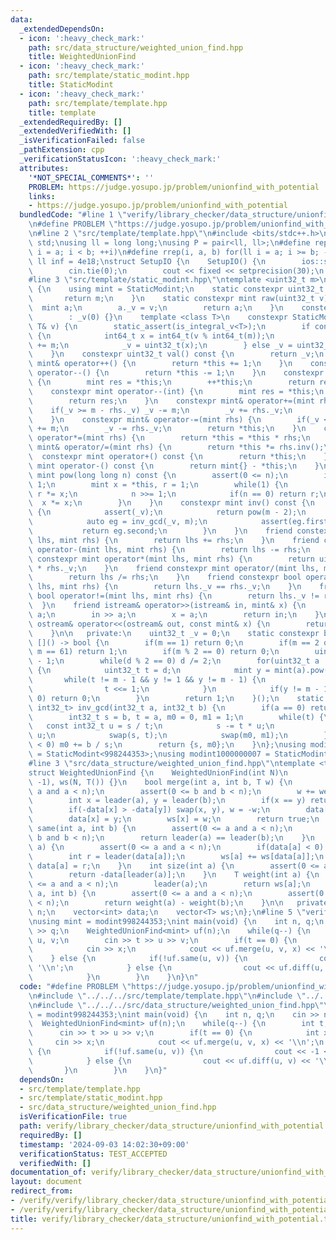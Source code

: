 ```yaml
---
data:
  _extendedDependsOn:
  - icon: ':heavy_check_mark:'
    path: src/data_structure/weighted_union_find.hpp
    title: WeightedUnionFind
  - icon: ':heavy_check_mark:'
    path: src/template/static_modint.hpp
    title: StaticModint
  - icon: ':heavy_check_mark:'
    path: src/template/template.hpp
    title: template
  _extendedRequiredBy: []
  _extendedVerifiedWith: []
  _isVerificationFailed: false
  _pathExtension: cpp
  _verificationStatusIcon: ':heavy_check_mark:'
  attributes:
    '*NOT_SPECIAL_COMMENTS*': ''
    PROBLEM: https://judge.yosupo.jp/problem/unionfind_with_potential
    links:
    - https://judge.yosupo.jp/problem/unionfind_with_potential
  bundledCode: "#line 1 \"verify/library_checker/data_structure/unionfind_with_potential.test.cpp\"\
    \n#define PROBLEM \"https://judge.yosupo.jp/problem/unionfind_with_potential\"\
    \n#line 2 \"src/template/template.hpp\"\n#include <bits/stdc++.h>\nusing namespace\
    \ std;\nusing ll = long long;\nusing P = pair<ll, ll>;\n#define rep(i, a, b) for(ll\
    \ i = a; i < b; ++i)\n#define rrep(i, a, b) for(ll i = a; i >= b; --i)\nconstexpr\
    \ ll inf = 4e18;\nstruct SetupIO {\n    SetupIO() {\n        ios::sync_with_stdio(0);\n\
    \        cin.tie(0);\n        cout << fixed << setprecision(30);\n    }\n} setup_io;\n\
    #line 3 \"src/template/static_modint.hpp\"\ntemplate <uint32_t m>\nstruct StaticModint\
    \ {\n    using mint = StaticModint;\n    static constexpr uint32_t mod() {\n \
    \       return m;\n    }\n    static constexpr mint raw(uint32_t v) {\n      \
    \  mint a;\n        a._v = v;\n        return a;\n    }\n    constexpr StaticModint()\n\
    \        : _v(0) {}\n    template <class T>\n    constexpr StaticModint(const\
    \ T& v) {\n        static_assert(is_integral_v<T>);\n        if constexpr(is_signed_v<T>)\
    \ {\n            int64_t x = int64_t(v % int64_t(m));\n            if(x < 0) x\
    \ += m;\n            _v = uint32_t(x);\n        } else _v = uint32_t(v % m);\n\
    \    }\n    constexpr uint32_t val() const {\n        return _v;\n    }\n    constexpr\
    \ mint& operator++() {\n        return *this += 1;\n    }\n    constexpr mint&\
    \ operator--() {\n        return *this -= 1;\n    }\n    constexpr mint operator++(int)\
    \ {\n        mint res = *this;\n        ++*this;\n        return res;\n    }\n\
    \    constexpr mint operator--(int) {\n        mint res = *this;\n        --*this;\n\
    \        return res;\n    }\n    constexpr mint& operator+=(mint rhs) {\n    \
    \    if(_v >= m - rhs._v) _v -= m;\n        _v += rhs._v;\n        return *this;\n\
    \    }\n    constexpr mint& operator-=(mint rhs) {\n        if(_v < rhs._v) _v\
    \ += m;\n        _v -= rhs._v;\n        return *this;\n    }\n    constexpr mint&\
    \ operator*=(mint rhs) {\n        return *this = *this * rhs;\n    }\n    constexpr\
    \ mint& operator/=(mint rhs) {\n        return *this *= rhs.inv();\n    }\n  \
    \  constexpr mint operator+() const {\n        return *this;\n    }\n    constexpr\
    \ mint operator-() const {\n        return mint{} - *this;\n    }\n    constexpr\
    \ mint pow(long long n) const {\n        assert(0 <= n);\n        if(n == 0) return\
    \ 1;\n        mint x = *this, r = 1;\n        while(1) {\n            if(n & 1)\
    \ r *= x;\n            n >>= 1;\n            if(n == 0) return r;\n          \
    \  x *= x;\n        }\n    }\n    constexpr mint inv() const {\n        if constexpr(prime)\
    \ {\n            assert(_v);\n            return pow(m - 2);\n        } else {\n\
    \            auto eg = inv_gcd(_v, m);\n            assert(eg.first == 1);\n \
    \           return eg.second;\n        }\n    }\n    friend constexpr mint operator+(mint\
    \ lhs, mint rhs) {\n        return lhs += rhs;\n    }\n    friend constexpr mint\
    \ operator-(mint lhs, mint rhs) {\n        return lhs -= rhs;\n    }\n    friend\
    \ constexpr mint operator*(mint lhs, mint rhs) {\n        return uint64_t(lhs._v)\
    \ * rhs._v;\n    }\n    friend constexpr mint operator/(mint lhs, mint rhs) {\n\
    \        return lhs /= rhs;\n    }\n    friend constexpr bool operator==(mint\
    \ lhs, mint rhs) {\n        return lhs._v == rhs._v;\n    }\n    friend constexpr\
    \ bool operator!=(mint lhs, mint rhs) {\n        return lhs._v != rhs._v;\n  \
    \  }\n    friend istream& operator>>(istream& in, mint& x) {\n        long long\
    \ a;\n        in >> a;\n        x = a;\n        return in;\n    }\n    friend\
    \ ostream& operator<<(ostream& out, const mint& x) {\n        return out << x.val();\n\
    \    }\n\n   private:\n    uint32_t _v = 0;\n    static constexpr bool prime =\
    \ []() -> bool {\n        if(m == 1) return 0;\n        if(m == 2 or m == 7 or\
    \ m == 61) return 1;\n        if(m % 2 == 0) return 0;\n        uint32_t d = m\
    \ - 1;\n        while(d % 2 == 0) d /= 2;\n        for(uint32_t a : {2, 7, 61})\
    \ {\n            uint32_t t = d;\n            mint y = mint(a).pow(t);\n     \
    \       while(t != m - 1 && y != 1 && y != m - 1) {\n                y *= y;\n\
    \                t <<= 1;\n            }\n            if(y != m - 1 && t % 2 ==\
    \ 0) return 0;\n        }\n        return 1;\n    }();\n    static constexpr pair<int32_t,\
    \ int32_t> inv_gcd(int32_t a, int32_t b) {\n        if(a == 0) return {b, 0};\n\
    \        int32_t s = b, t = a, m0 = 0, m1 = 1;\n        while(t) {\n         \
    \   const int32_t u = s / t;\n            s -= t * u;\n            m0 -= m1 *\
    \ u;\n            swap(s, t);\n            swap(m0, m1);\n        }\n        if(m0\
    \ < 0) m0 += b / s;\n        return {s, m0};\n    }\n};\nusing modint998244353\
    \ = StaticModint<998244353>;\nusing modint1000000007 = StaticModint<1000000007>;\n\
    #line 3 \"src/data_structure/weighted_union_find.hpp\"\ntemplate <typename T>\n\
    struct WeightedUnionFind {\n    WeightedUnionFind(int N)\n        : n(N), data(N,\
    \ -1), ws(N, T()) {}\n    bool merge(int a, int b, T w) {\n        assert(0 <=\
    \ a and a < n);\n        assert(0 <= b and b < n);\n        w += weight(b) - weight(a);\n\
    \        int x = leader(a), y = leader(b);\n        if(x == y) return w == T();\n\
    \        if(-data[x] > -data[y]) swap(x, y), w = -w;\n        data[y] += data[x];\n\
    \        data[x] = y;\n        ws[x] = w;\n        return true;\n    }\n    bool\
    \ same(int a, int b) {\n        assert(0 <= a and a < n);\n        assert(0 <=\
    \ b and b < n);\n        return leader(a) == leader(b);\n    }\n    int leader(int\
    \ a) {\n        assert(0 <= a and a < n);\n        if(data[a] < 0) return a;\n\
    \        int r = leader(data[a]);\n        ws[a] += ws[data[a]];\n        return\
    \ data[a] = r;\n    }\n    int size(int a) {\n        assert(0 <= a and a < n);\n\
    \        return -data[leader(a)];\n    }\n    T weight(int a) {\n        assert(0\
    \ <= a and a < n);\n        leader(a);\n        return ws[a];\n    }\n    T diff(int\
    \ a, int b) {\n        assert(0 <= a and a < n);\n        assert(0 <= b and b\
    \ < n);\n        return weight(a) - weight(b);\n    }\n\n   private:\n    int\
    \ n;\n    vector<int> data;\n    vector<T> ws;\n};\n#line 5 \"verify/library_checker/data_structure/unionfind_with_potential.test.cpp\"\
    \nusing mint = modint998244353;\nint main(void) {\n    int n, q;\n    cin >> n\
    \ >> q;\n    WeightedUnionFind<mint> uf(n);\n    while(q--) {\n        int t,\
    \ u, v;\n        cin >> t >> u >> v;\n        if(t == 0) {\n            int x;\n\
    \            cin >> x;\n            cout << uf.merge(u, v, x) << '\\n';\n    \
    \    } else {\n            if(!uf.same(u, v)) {\n                cout << -1 <<\
    \ '\\n';\n            } else {\n                cout << uf.diff(u, v) << '\\n';\n\
    \            }\n        }\n    }\n}\n"
  code: "#define PROBLEM \"https://judge.yosupo.jp/problem/unionfind_with_potential\"\
    \n#include \"../../../src/template/template.hpp\"\n#include \"../../../src/template/static_modint.hpp\"\
    \n#include \"../../../src/data_structure/weighted_union_find.hpp\"\nusing mint\
    \ = modint998244353;\nint main(void) {\n    int n, q;\n    cin >> n >> q;\n  \
    \  WeightedUnionFind<mint> uf(n);\n    while(q--) {\n        int t, u, v;\n  \
    \      cin >> t >> u >> v;\n        if(t == 0) {\n            int x;\n       \
    \     cin >> x;\n            cout << uf.merge(u, v, x) << '\\n';\n        } else\
    \ {\n            if(!uf.same(u, v)) {\n                cout << -1 << '\\n';\n\
    \            } else {\n                cout << uf.diff(u, v) << '\\n';\n     \
    \       }\n        }\n    }\n}"
  dependsOn:
  - src/template/template.hpp
  - src/template/static_modint.hpp
  - src/data_structure/weighted_union_find.hpp
  isVerificationFile: true
  path: verify/library_checker/data_structure/unionfind_with_potential.test.cpp
  requiredBy: []
  timestamp: '2024-09-03 14:02:30+09:00'
  verificationStatus: TEST_ACCEPTED
  verifiedWith: []
documentation_of: verify/library_checker/data_structure/unionfind_with_potential.test.cpp
layout: document
redirect_from:
- /verify/verify/library_checker/data_structure/unionfind_with_potential.test.cpp
- /verify/verify/library_checker/data_structure/unionfind_with_potential.test.cpp.html
title: verify/library_checker/data_structure/unionfind_with_potential.test.cpp
---
```

